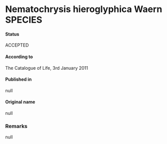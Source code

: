 Nematochrysis hieroglyphica Waern SPECIES
=======

#### Status
ACCEPTED

#### According to
The Catalogue of Life, 3rd January 2011

#### Published in
null

#### Original name
null

### Remarks
null